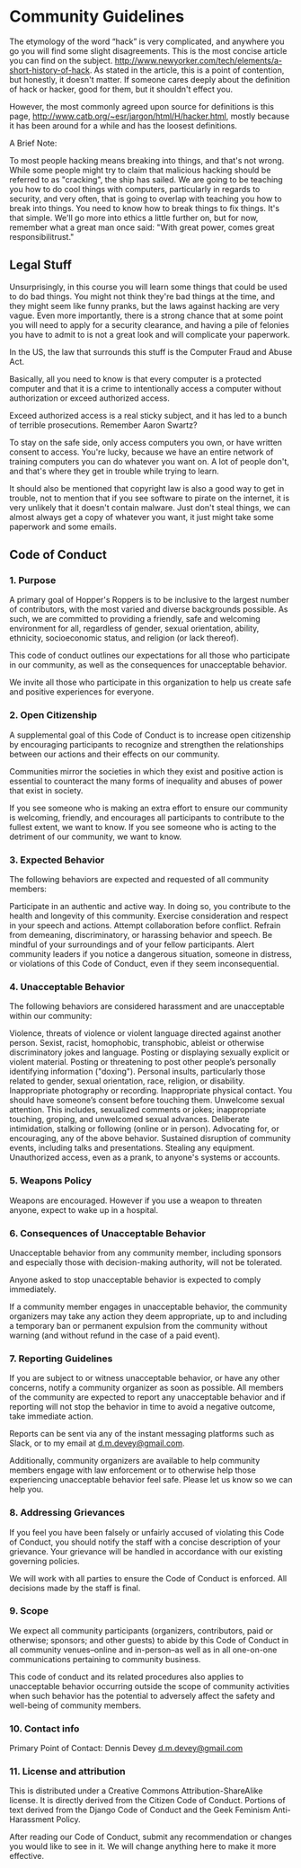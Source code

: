 # Community Guidelines

The etymology of the word “hack” is very complicated, and anywhere you go you will find some slight disagreements. This is the most concise article you can find on the subject. <http://www.newyorker.com/tech/elements/a-short-history-of-hack>. As stated in the article, this is a point of contention, but honestly, it doesn't matter. If someone cares deeply about the definition of hack or hacker, good for them, but it shouldn't effect you.

However, the most commonly agreed upon source for definitions is this page, <http://www.catb.org/~esr/jargon/html/H/hacker.html>, mostly because it has been around for a while and has the loosest definitions.


A Brief Note:

To most people hacking means breaking into things, and that's not wrong. While some people might try to claim that malicious hacking should be referred to as "cracking", the ship has sailed. We are going to be teaching you how to do cool things with computers, particularly in regards to security, and very often, that is going to overlap with teaching you how to break into things. You need to know how to break things to fix things. It's that simple.  We'll go more into ethics a little further on, but for now, remember what a great man once said: "With great power, comes great responsibilitrust."

## Legal Stuff
Unsurprisingly, in this course you will learn some things that could be used to do bad things. You might not think they're bad things at the time, and they might seem like funny pranks, but the laws against hacking are very vague. Even more importantly, there is a strong chance that at some point you will need to apply for a security clearance, and having a pile of felonies you have to admit to is not a great look and will complicate your paperwork.

In the US, the law that surrounds this stuff is the Computer Fraud and Abuse Act.

Basically, all you need to know is that every computer is a protected computer and that it is a crime to intentionally access a computer without authorization or exceed authorized access.

Exceed authorized access is a real sticky subject, and it has led to a bunch of terrible prosecutions. Remember Aaron Swartz?

To stay on the safe side, only access computers you own, or have written consent to access. You're lucky, because we have an entire network of training computers you can do whatever you want on. A lot of people don't, and that's where they get in trouble while trying to learn.  

It should also be mentioned that copyright law is also a good way to get in trouble, not to mention that if you see software to pirate on the internet, it is very unlikely that it doesn't contain malware. Just don't steal things, we can almost always get a copy of whatever you want, it just might take some paperwork and some emails.


## Code of Conduct


### 1. Purpose
A primary goal of Hopper's Roppers is to be inclusive to the largest number of contributors, with the most varied and diverse backgrounds possible. As such, we are committed to providing a friendly, safe and welcoming environment for all, regardless of gender, sexual orientation, ability, ethnicity, socioeconomic status, and religion (or lack thereof).

This code of conduct outlines our expectations for all those who participate in our community, as well as the consequences for unacceptable behavior.

We invite all those who participate in this organization to help us create safe and positive experiences for everyone.

### 2. Open Citizenship
A supplemental goal of this Code of Conduct is to increase open citizenship by encouraging participants to recognize and strengthen the relationships between our actions and their effects on our community.

Communities mirror the societies in which they exist and positive action is essential to counteract the many forms of inequality and abuses of power that exist in society.

If you see someone who is making an extra effort to ensure our community is welcoming, friendly, and encourages all participants to contribute to the fullest extent, we want to know. If you see someone who is acting to the detriment of our community, we want to know.

### 3. Expected Behavior
The following behaviors are expected and requested of all community members:

Participate in an authentic and active way. In doing so, you contribute to the health and longevity of this community.
Exercise consideration and respect in your speech and actions.
Attempt collaboration before conflict.
Refrain from demeaning, discriminatory, or harassing behavior and speech.
Be mindful of your surroundings and of your fellow participants. Alert community leaders if you notice a dangerous situation, someone in distress, or violations of this Code of Conduct, even if they seem inconsequential.

### 4. Unacceptable Behavior
The following behaviors are considered harassment and are unacceptable within our community:

Violence, threats of violence or violent language directed against another person.
Sexist, racist, homophobic, transphobic, ableist or otherwise discriminatory jokes and language.
Posting or displaying sexually explicit or violent material.
Posting or threatening to post other people’s personally identifying information ("doxing").
Personal insults, particularly those related to gender, sexual orientation, race, religion, or disability.
Inappropriate photography or recording.
Inappropriate physical contact. You should have someone’s consent before touching them.
Unwelcome sexual attention. This includes, sexualized comments or jokes; inappropriate touching, groping, and unwelcomed sexual advances.
Deliberate intimidation, stalking or following (online or in person).
Advocating for, or encouraging, any of the above behavior.
Sustained disruption of community events, including talks and presentations.
Stealing any equipment.
Unauthorized access, even as a prank, to anyone's systems or accounts.

### 5. Weapons Policy
Weapons are encouraged. However if you use a weapon to threaten anyone, expect to wake up in a hospital.

### 6. Consequences of Unacceptable Behavior
Unacceptable behavior from any community member, including sponsors and especially those with decision-making authority, will not be tolerated.

Anyone asked to stop unacceptable behavior is expected to comply immediately.

If a community member engages in unacceptable behavior, the community organizers may take any action they deem appropriate, up to and including a temporary ban or permanent expulsion from the community without warning (and without refund in the case of a paid event).

### 7. Reporting Guidelines
If you are subject to or witness unacceptable behavior, or have any other concerns, notify a community organizer as soon as possible. All members of the community are expected to report any unacceptable behavior and if reporting will not stop the behavior in time to avoid a negative outcome, take immediate action.

Reports can be sent via any of the instant messaging platforms such as Slack, or to my email at d.m.devey@gmail.com.

Additionally, community organizers are available to help community members engage with law enforcement or to otherwise help those experiencing unacceptable behavior feel safe. Please let us know so we can help you.

### 8. Addressing Grievances
If you feel you have been falsely or unfairly accused of violating this Code of Conduct, you should notify the staff with a concise description of your grievance. Your grievance will be handled in accordance with our existing governing policies.

We will work with all parties to ensure the Code of Conduct is enforced. All decisions made by the staff is final.

### 9. Scope
We expect all community participants (organizers, contributors, paid or otherwise; sponsors; and other guests) to abide by this Code of Conduct in all community venues–online and in-person–as well as in all one-on-one communications pertaining to community business.

This code of conduct and its related procedures also applies to unacceptable behavior occurring outside the scope of community activities when such behavior has the potential to adversely affect the safety and well-being of community members.

### 10. Contact info
Primary Point of Contact: Dennis Devey
d.m.devey@gmail.com

### 11. License and attribution
This is distributed under a Creative Commons Attribution-ShareAlike license.
It is directly derived from the Citizen Code of Conduct.
Portions of text derived from the Django Code of Conduct and the Geek Feminism Anti-Harassment Policy.

After reading our Code of Conduct, submit any recommendation or changes you would like to see in it. We will change anything here to make it more effective.
